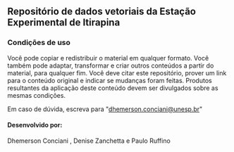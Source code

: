 ## Repositório de dados vetoriais da Estação Experimental de Itirapina

### Condições de uso
Você pode copiar e redistribuir o material em qualquer formato. Você também pode adaptar, transformar e criar outros conteúdos a partir do material, para qualquer fim. Você deve citar este repositório, prover um link para o conteúdo original e indicar se mudanças foram feitas. Produtos resultantes da aplicação deste conteúdo devem ser divulgados sobre as mesmas condições. 
 
Em caso de dúvida, escreva para "dhemerson.conciani@unesp.br"

#### Desenvolvido por: 
Dhemerson Conciani , Denise Zanchetta e Paulo Ruffino
